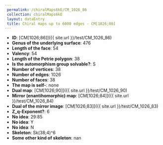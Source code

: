 ```yaml
--- 
 permalink: /chiralMaps6kE/CM_1026_86 
 collection: chiralMaps6kE
 layout: dataEntry
 title: Chiral maps up to 6000 edges - CM[1026;86]
---
```


- **ID**: [CM[1026;86]]({{ site.url }}/test/CM_1026_86)
- **Genus of the underlying surface**: 476
- **Length of the face**: 54
- **Valency**: 54
- **Length of the Petrie polygon**: 38
- **Is the automorphism group solvable?**: S
- **Number of vertices**: 38
- **Number of edges**: 1026
- **Number of faces**: 38
- **The map is self-**: none
- **Dual map**: [CM[1026;90]]({{ site.url }}/test/CM_1026_90)
- **Mirror (enantihomorphic) map**: [CM[1026;84]]({{ site.url }}/test/CM_1026_84)
- **Dual of the mirror image**: [CM[1026;83]]({{ site.url }}/test/CM_1026_83)
- **Z_q-Exponent?**: 6
- **No idea**:  29:85
- **No idea**: Y
- **No idea**: N
- **Skeleton**: Sk(38;4)^6
- **Some other kind of skeleton**: nan
